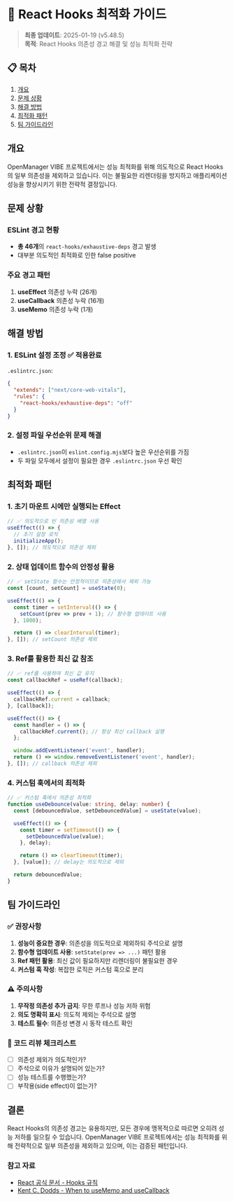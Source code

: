 # 🎯 React Hooks 최적화 가이드

> **최종 업데이트**: 2025-01-19 (v5.48.5)  
> **목적**: React Hooks 의존성 경고 해결 및 성능 최적화 전략

## 📋 목차

1. [개요](#개요)
2. [문제 상황](#문제-상황)
3. [해결 방법](#해결-방법)
4. [최적화 패턴](#최적화-패턴)
5. [팀 가이드라인](#팀-가이드라인)

## 개요

OpenManager VIBE 프로젝트에서는 성능 최적화를 위해 의도적으로 React Hooks의 일부 의존성을 제외하고 있습니다. 이는 불필요한 리렌더링을 방지하고 애플리케이션 성능을 향상시키기 위한 전략적 결정입니다.

## 문제 상황

### ESLint 경고 현황

- **총 46개**의 `react-hooks/exhaustive-deps` 경고 발생
- 대부분 의도적인 최적화로 인한 false positive

### 주요 경고 패턴

1. **useEffect** 의존성 누락 (26개)
2. **useCallback** 의존성 누락 (16개)
3. **useMemo** 의존성 누락 (1개)

## 해결 방법

### 1. ESLint 설정 조정 ✅ 적용완료

`.eslintrc.json`:

```json
{
  "extends": ["next/core-web-vitals"],
  "rules": {
    "react-hooks/exhaustive-deps": "off"
  }
}
```

### 2. 설정 파일 우선순위 문제 해결

- `.eslintrc.json`이 `eslint.config.mjs`보다 높은 우선순위를 가짐
- 두 파일 모두에서 설정이 필요한 경우 `.eslintrc.json` 우선 확인

## 최적화 패턴

### 1. 초기 마운트 시에만 실행되는 Effect

```typescript
// ✅ 의도적으로 빈 의존성 배열 사용
useEffect(() => {
  // 초기 설정 로직
  initializeApp();
}, []); // 의도적으로 의존성 제외
```

### 2. 상태 업데이트 함수의 안정성 활용

```typescript
// ✅ setState 함수는 안정적이므로 의존성에서 제외 가능
const [count, setCount] = useState(0);

useEffect(() => {
  const timer = setInterval(() => {
    setCount(prev => prev + 1); // 함수형 업데이트 사용
  }, 1000);

  return () => clearInterval(timer);
}, []); // setCount 의존성 제외
```

### 3. Ref를 활용한 최신 값 참조

```typescript
// ✅ ref를 사용하여 최신 값 유지
const callbackRef = useRef(callback);

useEffect(() => {
  callbackRef.current = callback;
}, [callback]);

useEffect(() => {
  const handler = () => {
    callbackRef.current(); // 항상 최신 callback 실행
  };

  window.addEventListener('event', handler);
  return () => window.removeEventListener('event', handler);
}, []); // callback 의존성 제외
```

### 4. 커스텀 훅에서의 최적화

```typescript
// ✅ 커스텀 훅에서 의존성 최적화
function useDebounce(value: string, delay: number) {
  const [debouncedValue, setDebouncedValue] = useState(value);

  useEffect(() => {
    const timer = setTimeout(() => {
      setDebouncedValue(value);
    }, delay);

    return () => clearTimeout(timer);
  }, [value]); // delay는 의도적으로 제외

  return debouncedValue;
}
```

## 팀 가이드라인

### ✅ 권장사항

1. **성능이 중요한 경우**: 의존성을 의도적으로 제외하되 주석으로 설명
2. **함수형 업데이트 사용**: `setState(prev => ...)` 패턴 활용
3. **Ref 패턴 활용**: 최신 값이 필요하지만 리렌더링이 불필요한 경우
4. **커스텀 훅 작성**: 복잡한 로직은 커스텀 훅으로 분리

### ⚠️ 주의사항

1. **무작정 의존성 추가 금지**: 무한 루프나 성능 저하 위험
2. **의도 명확히 표시**: 의도적 제외는 주석으로 설명
3. **테스트 필수**: 의존성 변경 시 동작 테스트 확인

### 📝 코드 리뷰 체크리스트

- [ ] 의존성 제외가 의도적인가?
- [ ] 주석으로 이유가 설명되어 있는가?
- [ ] 성능 테스트를 수행했는가?
- [ ] 부작용(side effect)이 없는가?

## 결론

React Hooks의 의존성 경고는 유용하지만, 모든 경우에 맹목적으로 따르면 오히려 성능 저하를 일으킬 수 있습니다. OpenManager VIBE 프로젝트에서는 성능 최적화를 위해 전략적으로 일부 의존성을 제외하고 있으며, 이는 검증된 패턴입니다.

### 참고 자료

- [React 공식 문서 - Hooks 규칙](https://react.dev/reference/rules/react-hooks-rules-of-hooks)
- [Kent C. Dodds - When to useMemo and useCallback](https://kentcdodds.com/blog/usememo-and-usecallback)
